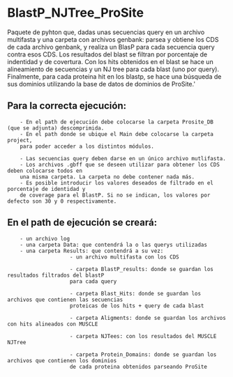# BlastP_NJTree_ProSite
Paquete de pyhton que, dadas unas secuencias query en un archivo multifasta y una carpeta con archivos genbank: parsea y obtiene los CDS de cada archivo genbank, y realiza un BlasP para cada secuencia query contra esos CDS. Los resultados del blast se filtran por porcentaje de indentidad y de covertura. Con los hits obtenidos en el blast se hace un alineamiento de secuencias y un NJ tree para cada blast (uno por query). Finalmente, para cada proteina hit en los blastp, se hace una búsqueda de sus dominios utilizando la base de datos de dominios de ProSite.'

Para la correcta ejecución:
- 
        - En el path de ejecución debe colocarse la carpeta Prosite_DB (que se adjunta) descomprimida.
        - En el path donde se ubique el Main debe colocarse la carpeta project, 
        para poder acceder a los distintos módulos. 

        - Las secuencias query deben darse en un único archivo mutlifasta.
        - Los archivos .gbff que se deseen utilizar para obtener los CDS deben colocarse todos en 
        una misma carpeta. La carpeta no debe contener nada más.
        - Es posible introducir los valores deseados de filtrado en el porcentaje de identidad y 
        de coverage para el BlastP. Si no se indican, los valores por defecto son 30 y 0 respectivamente.

En el path de ejecución se creará:
-
        - un archivo log
        - una carpeta Data: que contendrá la o las querys utilizadas
        - una carpeta Results: que contendrá a su vez:
                        - un archivo multifasta con los CDS
                        
                        - carpeta BlastP_results: donde se guardan los resultados filtrados del blastP 
                        para cada query
                        
                        - carpeta Blast_Hits: donde se guardan los archivos que contienen las secuencias 
                        proteicas de los hits + query de cada blast
                        
                        - carpeta Aligments: donde se guardan los archivos con hits alineados con MUSCLE
                        
                        - carpeta NJTees: con los resultados del MUSCLE NJTree
                        
                        - carpeta Protein_Domains: donde se guardan los archivos que contienen los dominios 
                        de cada proteina obtenidos parseando ProSite

